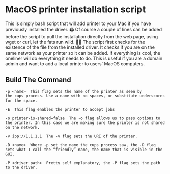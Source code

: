 
# MacOS printer installation script

This is simply bash script that will add printer to your Mac if you have previously installed the driver. 🖨
Of course a couple of lines can be added before the script to pull the installation directly from the web page, using wget or curl, let the fats run wild. 💃🏻
The script first checks for the existence of the file from the installed driver. 
It checks if you are on the same network as your printer so it can be added. If everything is cool, the oneliner will do everything it needs to do.
This is useful if you are a domain admin and want to add a local printer to users' MacOS computers.

## Build The Command


    -p <name>  This flag sets the name of the printer as seen by the cups process. Use a name with no spaces, or substitute underscores for the space.

    -E  This flag enables the printer to accept jobs

    -o printer-is-shared=false  The -o flag allows us to pass options to the printer. In this case we are making sure the printer is not shared on the network.

    -v ipp://1.1.1.1  The -v flag sets the URI of the printer.

    -D <name>  Where -p set the name the cups process saw, the -D flag sets what I call the “friendly” name, the name that is visible in the GUI.

    -P <driver path>  Pretty self explanatory, the -P flag sets the path to the driver.
